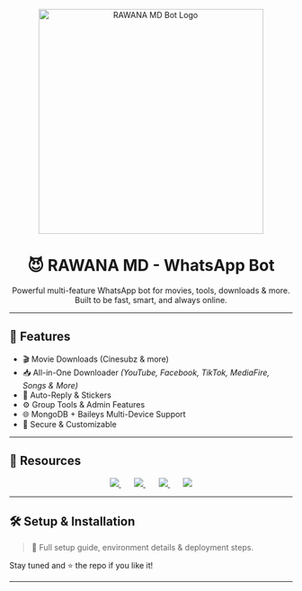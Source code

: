 <p align="center">
  <img src="https://i.imghippo.com/files/WU1039XIY.jpg" width="400" alt="RAWANA MD Bot Logo" />
</p>

<h1 align="center">😈 RAWANA MD - WhatsApp Bot</h1>

<p align="center">
  Powerful multi-feature WhatsApp bot for movies, tools, downloads & more.  
  Built to be fast, smart, and always online.  
</p>

---

## 🚀 Features

- 🎬 Movie Downloads (Cinesubz & more)  
- 📥 All-in-One Downloader *(YouTube, Facebook, TikTok, MediaFire, Songs & More)*  
- 🤖 Auto-Reply & Stickers  
- ⚙️ Group Tools & Admin Features  
- 🌐 MongoDB + Baileys Multi-Device Support  
- 🔐 Secure & Customizable  

---

## 🔗 Resources

<p align="center">
  <a href="https://whatsapp.com/channel/0029Vb5urgj7z4kfTgSlME16/100">
    <img src="https://img.shields.io/badge/YML_Code-00C853?style=for-the-badge&logo=whatsapp&logoColor=white" />
  </a>
  &nbsp;&nbsp;&nbsp;&nbsp;&nbsp;
  <a href="https://rawana-md-official-web.vercel.app/">
    <img src="https://img.shields.io/badge/Pair_Site-8e24aa?style=for-the-badge&logo=vercel&logoColor=white" />
  </a>
  &nbsp;&nbsp;&nbsp;&nbsp;&nbsp;
  <a href="https://whatsapp.com/channel/0029Vb5urgj7z4kfTgSlME16">
    <img src="https://img.shields.io/badge/Whatsapp_Channel-009688?style=for-the-badge&logo=whatsapp&logoColor=white" />
  </a>
  &nbsp;&nbsp;&nbsp;&nbsp;&nbsp;
  <a href="https://www.youtube.com/@rwanamd">
    <img src="https://img.shields.io/badge/YouTube_Channel-FF0000?style=for-the-badge&logo=youtube&logoColor=white" />
  </a>
</p>

---

## 🛠️ Setup & Installation

> 📌 Full setup guide, environment details & deployment steps.

Stay tuned and ⭐ the repo if you like it!

---
